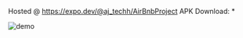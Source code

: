 Hosted @ https://expo.dev/@aj_techh/AirBnbProject
APK Download: *




![demo](https://user-images.githubusercontent.com/85785177/132893578-669d837a-5d56-4f00-a368-cd2fb51b9e4f.gif)
